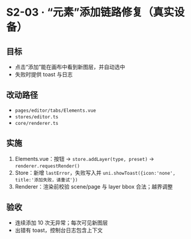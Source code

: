 # S2-03 · “元素”添加链路修复（真实设备）

## 目标
- 点击“添加”能在画布中看到新图层，并自动选中
- 失败时提供 toast 与日志

## 改动路径
- `pages/editor/tabs/Elements.vue`
- `stores/editor.ts`
- `core/renderer.ts`

## 实施
1. Elements.vue：按钮 → `store.addLayer(type, preset)` → `renderer.requestRender()`
2. Store：新增 `lastError`，失败写入并 `uni.showToast({icon:'none', title:'添加失败，请重试'})`
3. Renderer：渲染前校验 scene/page 与 layer bbox 合法；越界调整

## 验收
- 连续添加 10 次无异常；每次可见新图层
- 出错有 toast，控制台日志包含上下文
